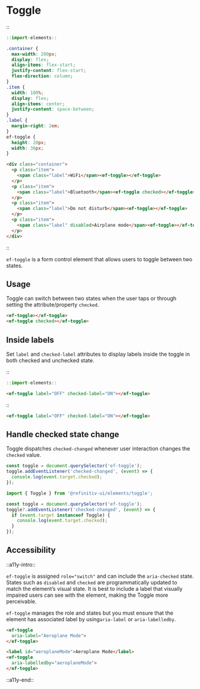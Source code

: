 <!--
type: page
title: Toggle
location: ./elements/toggle
layout: default
language_tabs: [javascript, typescript]
-->

# Toggle

::
```javascript
::import-elements::
```
```css
.container {
  max-width: 200px;
  display: flex;
  align-items: flex-start;
  justify-content: flex-start;
  flex-direction: column;
}
.item {
  width: 100%;
  display: flex;
  align-items: center;
  justify-content: space-between;
}
.label {
  margin-right: 2em;
}
ef-toggle {
  height: 20px;
  width: 36px;
}
```
```html
<div class="container">
  <p class="item">
    <span class="label">WiFi</span><ef-toggle></ef-toggle>
  </p>
  <p class="item">
    <span class="label">Bluetooth</span><ef-toggle checked></ef-toggle>
  </p>
  <p class="item">
    <span class="label">Do not disturb</span><ef-toggle></ef-toggle>
  </p>
  <p class="item">
    <span class="label" disabled>Airplane mode</span><ef-toggle></ef-toggle>
  </p>
</div>
```
::

`ef-toggle` is a form control element that allows users to toggle between two states.

## Usage
Toggle can switch between two states when the user taps or through setting the attribute/property `checked`.

```html
<ef-toggle></ef-toggle>
<ef-toggle checked></ef-toggle>
```

## Inside labels
Set `label` and `checked-label` attributes to display labels inside the toggle in both checked and unchecked state.

::
```javascript
::import-elements::
```
```html
<ef-toggle label="OFF" checked-label="ON"></ef-toggle>
```
::

```html
<ef-toggle label="OFF" checked-label="ON"></ef-toggle>
```

## Handle checked state change
Toggle dispatches `checked-changed` whenever user interaction changes the `checked` value.

```javascript
const toggle = document.querySelector('ef-toggle');
toggle.addEventListener('checked-changed', (event) => {
  console.log(event.target.checked);
});
```
```typescript
import { Toggle } from '@refinitiv-ui/elements/toggle';

const toggle = document.querySelector('ef-toggle');
toggle?.addEventListener('checked-changed', (event) => {
  if (event.target instanceof Toggle) {
    console.log(event.target.checked);
  }
});
```

## Accessibility
::a11y-intro::

`ef-toggle` is assigned `role="switch"` and can include the `aria-checked` state. States such as `disabled` and `checked` are programmatically updated to match the element’s visual state. It is best to include a label that visually impaired users can see with the element, making the Toggle more perceivable. 

`ef-toggle` manages the role and states but you must ensure that the element has associated label by using`aria-label` or `aria-labelledby`.

```html
<ef-toggle
  aria-label="Aeroplane Mode">
</ef-toggle>
```
```html
<label id="aeroplaneMode">Aeroplane Mode</label>
<ef-toggle
  aria-labelledby="aeroplaneMode">
</ef-toggle>
```

::a11y-end::

